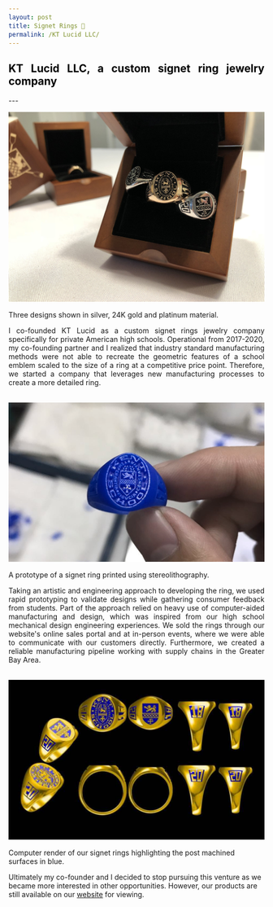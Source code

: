 ```yaml
---
layout: post
title: Signet Rings 💍
permalink: /KT Lucid LLC/
---
```


<h2 style="color: #5e9ca0; text-align: justify;"><span style="color: #000000;">
  KT Lucid LLC, a custom signet ring jewelry company
</span></h2>
---
<p align="left">
  <img width="700" height="auto" src="/assets/rings.jpeg">
  <figcaption>Three designs shown in silver, 24K gold and platinum material. </figcaption>
</p>

<div align="justify">
I co-founded KT Lucid as a custom signet rings jewelry company specifically for private American high schools.
Operational from 2017-2020, my co-founding partner and I realized that industry standard manufacturing methods
were not able to recreate the geometric features of a school emblem scaled to the size of a ring at a competitive price point.
Therefore, we started a company that leverages new manufacturing processes to create a more detailed ring.
</div>

<br />

<p align="left">
  <img width="700" height="auto" src="/assets/3d_print.png">
  <figcaption> A prototype of a signet ring printed using stereolithography. </figcaption>
</p>

<div align="justify">
Taking an artistic and engineering approach to developing the ring, we used rapid prototyping to validate designs while gathering consumer feedback from students.
Part of the approach relied on heavy use of computer-aided manufacturing and design, which was inspired from our high school mechanical design engineering experiences.
We sold the rings through our website's online sales portal and at in-person events, where we were able to communicate with our customers directly.
Furthermore, we created a reliable manufacturing pipeline working with supply chains in the Greater Bay Area.
</div>

<br />

<p align="left">
  <img width="700" height="auto" src="/assets/ring_cad.PNG">
  <figcaption>Computer render of our signet rings highlighting the post machined surfaces in blue.</figcaption>
</p>

Ultimately my co-founder and I decided to stop pursuing this venture as we became more interested in other opportunities.
However,  our products are still available on our [website](https://www.ktlucid.com) for viewing.
